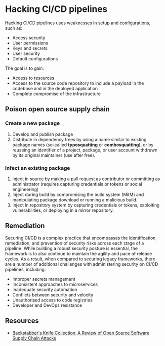 # Hacking CI/CD pipelines

Hacking CI/CD pipelines uses weaknesses in setup and configurations, such as:

* Access security
* User permissions
* Keys and secrets
* User security
* Default configurations

The goal is to gain:

* Access to resources
* Access to the source code repository to include a payload in the codebase and in the deployed application
* Complete compromise of the infrastructure

## Poison open source supply chain

### Create a new package

1. Develop and publish package 
2. Distribute in dependency trees by using a name similar to existing package names (so-called **typosquatting** or **combosquatting**), or by reuseing an identifier of a project, package, or user account withdrawn by its original maintainer (use after free).

### Infect an existing package

1. Inject in source by making a pull request as contributor or committing as administrator (requires capturing credentials or tokens or social engineering)
2. Inject during build by compromising the build system (MitM) and manipulating package download or running a malicious build.
3. Inject in repository system by capturing credentials or tokens, exploiting vulnerabilities, or deploying in a mirror repository.

## Remediation

Securing CI/CD is a complex practice that encompasses the identification, remediation, and prevention of security risks across each stage of a pipeline. While building a robust security posture is essential, the framework is to also continue to maintain the agility and pace of release cycles. As a result, when compared to securing legacy frameworks, there are a number of additional challenges with administering security on CI/CD pipelines, including:

* Improper secrets management
* Inconsistent approaches to microservices
* Inadequate security automation
* Conflicts between security and velocity
* Unauthorised access to code registries
* Developer and DevOps resistance 

## Resources

* [Backstabber's Knife Collection: A Review of Open Source Software Supply Chain Attacks](https://arxiv.org/abs/2005.09535)





